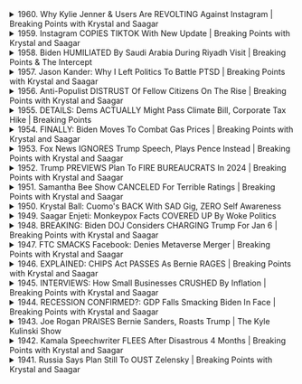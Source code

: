 <details>
<summary>1960. Why Kylie Jenner & Users Are REVOLTING Against Instagram | Breaking Points with Krystal and Saagar</summary><br>

<a href="https://www.youtube.com/watch?v=vy83vNXy1cY" target="_blank">
    <img src="https://img.youtube.com/vi/vy83vNXy1cY/maxresdefault.jpg" 
        alt="[Youtube]" width="200">
</a>

# Why Kylie Jenner & Users Are REVOLTING Against Instagram | Breaking Points with Krystal and Saagar


</details>

<details>
<summary>1959. Instagram COPIES TIKTOK With New Update | Breaking Points with Krystal and Saagar</summary><br>

<a href="https://www.youtube.com/watch?v=_1Vb0gcnt2I" target="_blank">
    <img src="https://img.youtube.com/vi/_1Vb0gcnt2I/maxresdefault.jpg" 
        alt="[Youtube]" width="200">
</a>

# Instagram COPIES TIKTOK With New Update | Breaking Points with Krystal and Saagar


</details>

<details>
<summary>1958. Biden HUMILIATED By Saudi Arabia During Riyadh Visit | Breaking Points & The Intercept</summary><br>

<a href="https://www.youtube.com/watch?v=N8YeILkuX0Q" target="_blank">
    <img src="https://img.youtube.com/vi/N8YeILkuX0Q/maxresdefault.jpg" 
        alt="[Youtube]" width="200">
</a>

# Biden HUMILIATED By Saudi Arabia During Riyadh Visit | Breaking Points & The Intercept


</details>

<details>
<summary>1957. Jason Kander: Why I Left Politics To Battle PTSD | Breaking Points with Krystal and Saagar</summary><br>

<a href="https://www.youtube.com/watch?v=3_g3dLkuvrg" target="_blank">
    <img src="https://img.youtube.com/vi/3_g3dLkuvrg/maxresdefault.jpg" 
        alt="[Youtube]" width="200">
</a>

# Jason Kander: Why I Left Politics To Battle PTSD | Breaking Points with Krystal and Saagar


</details>

<details>
<summary>1956. Anti-Populist DISTRUST Of Fellow Citizens On The Rise | Breaking Points with Krystal and Saagar</summary><br>

<a href="https://www.youtube.com/watch?v=C7BObYk1Nrw" target="_blank">
    <img src="https://img.youtube.com/vi/C7BObYk1Nrw/maxresdefault.jpg" 
        alt="[Youtube]" width="200">
</a>

# Anti-Populist DISTRUST Of Fellow Citizens On The Rise | Breaking Points with Krystal and Saagar


</details>

<details>
<summary>1955. DETAILS: Dems ACTUALLY Might Pass Climate Bill, Corporate Tax Hike | Breaking Points</summary><br>

<a href="https://www.youtube.com/watch?v=sVWLSQXxFj8" target="_blank">
    <img src="https://img.youtube.com/vi/sVWLSQXxFj8/maxresdefault.jpg" 
        alt="[Youtube]" width="200">
</a>

# DETAILS: Dems ACTUALLY Might Pass Climate Bill, Corporate Tax Hike | Breaking Points


</details>

<details>
<summary>1954. FINALLY: Biden Moves To Combat Gas Prices | Breaking Points with Krystal and Saagar</summary><br>

<a href="https://www.youtube.com/watch?v=qZT5Dm4Sn6o" target="_blank">
    <img src="https://img.youtube.com/vi/qZT5Dm4Sn6o/maxresdefault.jpg" 
        alt="[Youtube]" width="200">
</a>

# FINALLY: Biden Moves To Combat Gas Prices | Breaking Points with Krystal and Saagar


</details>

<details>
<summary>1953. Fox News IGNORES Trump Speech, Plays Pence Instead | Breaking Points with Krystal and Saagar</summary><br>

<a href="https://www.youtube.com/watch?v=YTcZ1I9F4No" target="_blank">
    <img src="https://img.youtube.com/vi/YTcZ1I9F4No/maxresdefault.jpg" 
        alt="[Youtube]" width="200">
</a>

# Fox News IGNORES Trump Speech, Plays Pence Instead | Breaking Points with Krystal and Saagar


</details>

<details>
<summary>1952. Trump PREVIEWS Plan To FIRE BUREAUCRATS In 2024 | Breaking Points with Krystal and Saagar</summary><br>

<a href="https://www.youtube.com/watch?v=faIXd5VPO14" target="_blank">
    <img src="https://img.youtube.com/vi/faIXd5VPO14/maxresdefault.jpg" 
        alt="[Youtube]" width="200">
</a>

# Trump PREVIEWS Plan To FIRE BUREAUCRATS In 2024 | Breaking Points with Krystal and Saagar


</details>

<details>
<summary>1951. Samantha Bee Show CANCELED For Terrible Ratings | Breaking Points with Krystal and Saagar</summary><br>

<a href="https://www.youtube.com/watch?v=g86cxEz_dFE" target="_blank">
    <img src="https://img.youtube.com/vi/g86cxEz_dFE/maxresdefault.jpg" 
        alt="[Youtube]" width="200">
</a>

# Samantha Bee Show CANCELED For Terrible Ratings | Breaking Points with Krystal and Saagar


</details>

<details>
<summary>1950. Krystal Ball: Cuomo's BACK With SAD Gig, ZERO Self Awareness</summary><br>

<a href="https://www.youtube.com/watch?v=S5FJ1u-_bFo" target="_blank">
    <img src="https://img.youtube.com/vi/S5FJ1u-_bFo/maxresdefault.jpg" 
        alt="[Youtube]" width="200">
</a>

# Krystal Ball: Cuomo's BACK With SAD Gig, ZERO Self Awareness


</details>

<details>
<summary>1949. Saagar Enjeti: Monkeypox Facts COVERED UP By Woke Politics</summary><br>

<a href="https://www.youtube.com/watch?v=PzyzKG3BOkM" target="_blank">
    <img src="https://img.youtube.com/vi/PzyzKG3BOkM/maxresdefault.jpg" 
        alt="[Youtube]" width="200">
</a>

# Saagar Enjeti: Monkeypox Facts COVERED UP By Woke Politics


</details>

<details>
<summary>1948. BREAKING: Biden DOJ Considers CHARGING Trump For Jan 6 | Breaking Points with Krystal and Saagar</summary><br>

<a href="https://www.youtube.com/watch?v=XH8EcnCYqFA" target="_blank">
    <img src="https://img.youtube.com/vi/XH8EcnCYqFA/maxresdefault.jpg" 
        alt="[Youtube]" width="200">
</a>

# BREAKING: Biden DOJ Considers CHARGING Trump For Jan 6 | Breaking Points with Krystal and Saagar


</details>

<details>
<summary>1947. FTC SMACKS Facebook: Denies Metaverse Merger | Breaking Points with Krystal and Saagar</summary><br>

<a href="https://www.youtube.com/watch?v=Kmj769P2LPk" target="_blank">
    <img src="https://img.youtube.com/vi/Kmj769P2LPk/maxresdefault.jpg" 
        alt="[Youtube]" width="200">
</a>

# FTC SMACKS Facebook: Denies Metaverse Merger | Breaking Points with Krystal and Saagar


</details>

<details>
<summary>1946. EXPLAINED: CHIPS Act PASSES As Bernie RAGES | Breaking Points with Krystal and Saagar</summary><br>

<a href="https://www.youtube.com/watch?v=D49sFBwow5I" target="_blank">
    <img src="https://img.youtube.com/vi/D49sFBwow5I/maxresdefault.jpg" 
        alt="[Youtube]" width="200">
</a>

# EXPLAINED: CHIPS Act PASSES As Bernie RAGES | Breaking Points with Krystal and Saagar


</details>

<details>
<summary>1945. INTERVIEWS: How Small Businesses CRUSHED By Inflation | Breaking Points with Krystal and Saagar</summary><br>

<a href="https://www.youtube.com/watch?v=55Xf5dtA6fw" target="_blank">
    <img src="https://img.youtube.com/vi/55Xf5dtA6fw/maxresdefault.jpg" 
        alt="[Youtube]" width="200">
</a>

# INTERVIEWS: How Small Businesses CRUSHED By Inflation | Breaking Points with Krystal and Saagar


</details>

<details>
<summary>1944. RECESSION CONFIRMED?: GDP Falls Smacking Biden In Face | Breaking Points with Krystal and Saagar</summary><br>

<a href="https://www.youtube.com/watch?v=kHs5v-3YSzo" target="_blank">
    <img src="https://img.youtube.com/vi/kHs5v-3YSzo/maxresdefault.jpg" 
        alt="[Youtube]" width="200">
</a>

# RECESSION CONFIRMED?: GDP Falls Smacking Biden In Face | Breaking Points with Krystal and Saagar


</details>

<details>
<summary>1943. Joe Rogan PRAISES Bernie Sanders, Roasts Trump | The Kyle Kulinski Show</summary><br>

<a href="https://www.youtube.com/watch?v=OOzEqpsCD4s" target="_blank">
    <img src="https://img.youtube.com/vi/OOzEqpsCD4s/maxresdefault.jpg" 
        alt="[Youtube]" width="200">
</a>

# Joe Rogan PRAISES Bernie Sanders, Roasts Trump | The Kyle Kulinski Show


</details>

<details>
<summary>1942. Kamala Speechwriter FLEES After Disastrous 4 Months | Breaking Points with Krystal and Saagar</summary><br>

<a href="https://www.youtube.com/watch?v=gKgYZNqcoZ8" target="_blank">
    <img src="https://img.youtube.com/vi/gKgYZNqcoZ8/maxresdefault.jpg" 
        alt="[Youtube]" width="200">
</a>

# Kamala Speechwriter FLEES After Disastrous 4 Months | Breaking Points with Krystal and Saagar


</details>

<details>
<summary>1941. Russia Says Plan Still To OUST Zelensky | Breaking Points with Krystal and Saagar</summary><br>

<a href="https://www.youtube.com/watch?v=iS7YYD3lbA0" target="_blank">
    <img src="https://img.youtube.com/vi/iS7YYD3lbA0/maxresdefault.jpg" 
        alt="[Youtube]" width="200">
</a>

# Russia Says Plan Still To OUST Zelensky | Breaking Points with Krystal and Saagar


</details>

